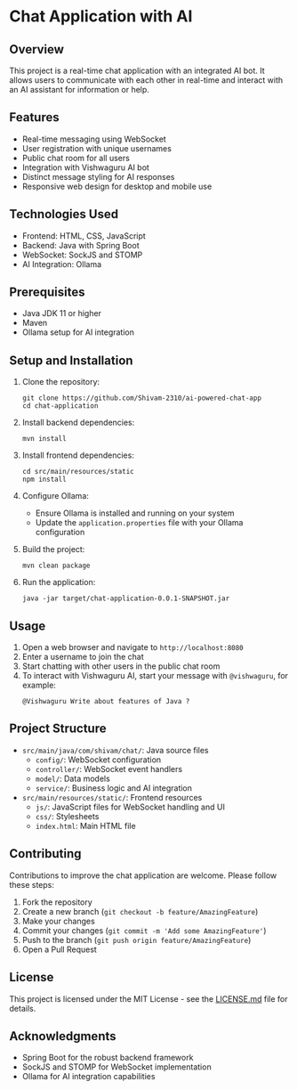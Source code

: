 # Chat Application with AI

## Overview

This project is a real-time chat application with an integrated AI bot. It allows users to communicate with each other in real-time and interact with an AI assistant for information or help.

## Features

- Real-time messaging using WebSocket
- User registration with unique usernames
- Public chat room for all users
- Integration with Vishwaguru AI bot
- Distinct message styling for AI responses
- Responsive web design for desktop and mobile use

## Technologies Used

- Frontend: HTML, CSS, JavaScript
- Backend: Java with Spring Boot
- WebSocket: SockJS and STOMP
- AI Integration: Ollama

## Prerequisites

- Java JDK 11 or higher
- Maven
- Ollama setup for AI integration

## Setup and Installation

1. Clone the repository:
   ```
   git clone https://github.com/Shivam-2310/ai-powered-chat-app
   cd chat-application
   ```

2. Install backend dependencies:
   ```
   mvn install
   ```

3. Install frontend dependencies:
   ```
   cd src/main/resources/static
   npm install
   ```

4. Configure Ollama:
   - Ensure Ollama is installed and running on your system
   - Update the `application.properties` file with your Ollama configuration

5. Build the project:
   ```
   mvn clean package
   ```

6. Run the application:
   ```
   java -jar target/chat-application-0.0.1-SNAPSHOT.jar
   ```

## Usage

1. Open a web browser and navigate to `http://localhost:8080`
2. Enter a username to join the chat
3. Start chatting with other users in the public chat room
4. To interact with Vishwaguru AI, start your message with `@vishwaguru`, for example:
   ```
   @Vishwaguru Write about features of Java ?
   ```

## Project Structure

- `src/main/java/com/shivam/chat/`: Java source files
  - `config/`: WebSocket configuration
  - `controller/`: WebSocket event handlers
  - `model/`: Data models
  - `service/`: Business logic and AI integration
- `src/main/resources/static/`: Frontend resources
  - `js/`: JavaScript files for WebSocket handling and UI
  - `css/`: Stylesheets
  - `index.html`: Main HTML file

## Contributing

Contributions to improve the chat application are welcome. Please follow these steps:

1. Fork the repository
2. Create a new branch (`git checkout -b feature/AmazingFeature`)
3. Make your changes
4. Commit your changes (`git commit -m 'Add some AmazingFeature'`)
5. Push to the branch (`git push origin feature/AmazingFeature`)
6. Open a Pull Request

## License

This project is licensed under the MIT License - see the [LICENSE.md](LICENSE.md) file for details.

## Acknowledgments

- Spring Boot for the robust backend framework
- SockJS and STOMP for WebSocket implementation
- Ollama for AI integration capabilities
